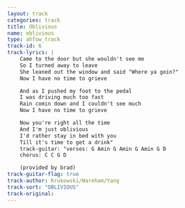 ```yaml
---
layout: track
categories: track
title: Oblivious
name: oblivious
type: ahfow_track
track-id: 6
track-lyrics: |
    Came to the door but she wouldn't see me
    So I turned away to leave
    She leaned out the window and said "Where ya goin?"
    Now I have no time to grieve

    And as I pushed my foot to the pedal
    I was driving much too fast
    Rain comin down and I couldn't see much
    Now I have no time to grieve

    Now you're right all the time
    And I'm just oblivious
    I'd rather stay in bed with you
    Till it's time to get a drink"
    track-guitar: "verses: G Amin G Amin G Amin G D
    chorus: C C G D 

    (provided by brad)
track-guitar-flag: true
track-author: Krukowski/Wareham/Yang
track-sort: "OBLIVIOUS"
track-original: 
---
```


